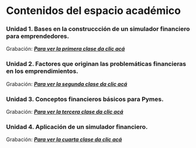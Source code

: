 # Contenidos del espacio académico 

### Unidad 1. Bases en la construccción de un simulador financiero para emprendedores.

Grabación: [***Para ver la primera clase da clic acá***](https://unisalleedu-my.sharepoint.com/:v:/g/personal/ladiaz30_unisalle_edu_co/Ed6MrR1mzrpFgxLcT78GijgBGmMUq0rfmu7x05YMlB09rA?e=00hnJJ)


### Unidad 2. Factores que originan las problemáticas financieras en los emprendimientos. 

Grabación: [***Para ver la segunda clase da clic acá***](https://unisalleedu-my.sharepoint.com/:v:/g/personal/ladiaz30_unisalle_edu_co/EQdEn5L_XNpFpRSgEW8T8q0B1sKjBozvxbTykG33SGCFJw?e=ybbv0K)


### Unidad 3. Conceptos financieros básicos para Pymes. 

Grabación: [***Para ver la tercera clase da clic acá***](https://unisalleedu-my.sharepoint.com/:v:/g/personal/ladiaz30_unisalle_edu_co/ESI1x6Z1165HgmK26K-H99ABAVxKII32ywrXfKj436tzBA?e=pc9Zm4)


### Unidad 4. Aplicación de un simulador financiero.

Grabación: [***Para ver la cuarta clase da clic acá***](https://unisalleedu-my.sharepoint.com/:v:/g/personal/ladiaz30_unisalle_edu_co/EQ2hrkUBVzlLnUynSsSkbCMBxPtS4ozmRJ4S9voumy48IQ?e=mOZniJ)
